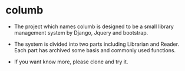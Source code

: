 columb
======

- The project which names columb is designed to be a small library management system by Django, Jquery and bootstrap.

- The system is divided into two parts including Librarian and Reader. Each part has archived some basis and commonly used   functions.

- If you want know more, please clone and try it.
  
